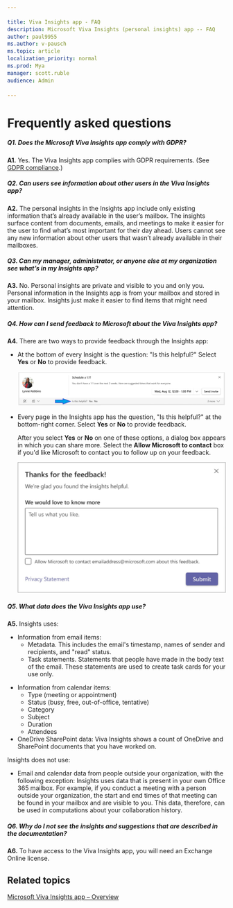 ```yaml
---

title: Viva Insights app - FAQ
description: Microsoft Viva Insights (personal insights) app -- FAQ
author: paul9955
ms.author: v-pausch
ms.topic: article
localization_priority: normal 
ms.prod: Mya
manager: scott.ruble
audience: Admin

---
```


# Frequently asked questions 

##### Q1. Does the Microsoft Viva Insights app comply with GDPR? 

**A1.** Yes. The Viva Insights app complies with GDPR requirements. (See [GDPR compliance](viva-teams-app-privacy.md#gdpr-compliance).)

##### Q2. Can users see information about other users in the Viva Insights app?

**A2.** The personal insights in the Insights app include only existing information that’s already available in the user’s mailbox. The insights surface content from documents, emails, and meetings to make it easier for the user to find what’s most important for their day ahead. Users cannot see any new information about other users that wasn’t already available in their mailboxes.

##### Q3. Can my manager, administrator, or anyone else at my organization see what’s in my Insights app?

**A3.** No. Personal insights are private and visible to you and only you. Personal information in the Insights app is from your mailbox and stored in your mailbox. Insights just make it easier to find items that might need attention.

##### Q4. How can I send feedback to Microsoft about the Viva Insights app?

**A4.** There are two ways to provide feedback through the Insights app:

* At the bottom of every Insight is the question: "Is this helpful?" Select **Yes** or **No** to provide feedback.  

   ![Is this helpful? Yes No.](Images/is-helpful.png)

* Every page in the Insights app has the question, "Is this helpful?" at the bottom-right corner. Select **Yes** or **No** to provide feedback.  

   After you select **Yes** or **No** on one of these options, a dialog box appears in which you can share more. Select the **Allow Microsoft to contact** box if you'd like Microsoft to contact you to follow up on your feedback.

   ![Thanks for the feedback.](Images/thanks-for-feedback-70-80.png)

##### Q5. What data does the Viva Insights app use?

**A5.** Insights uses:

* Information from email items:
  * Metadata. This includes the email's timestamp, names of sender and recipients, and "read" status.
  * Task statements. Statements that people have made in the body text of the email. These statements are used to create task cards for your use only.

<!-- THIS 'TASK CARDS' LINK NEEDS TO GO HERE: [task cards](../WorkplaceAnalytics/MyAnalytics/Use/MyA-Outlook-add-in/MyA-Add-in-To-do.md)  WHICH REPLACED [task cards](https://docs.microsoft.com/workplace-analytics/myanalytics/use/mya-outlook-add-in/mya-add-in-to-do) -->

* Information from calendar items:
  * Type (meeting or appointment)
  * Status (busy, free, out-of-office, tentative)
  * Category
  * Subject
  * Duration
  * Attendees
* OneDrive SharePoint data: Viva Insights shows a count of OneDrive and SharePoint documents that you have worked on.

Insights does not use:  

 * Email and calendar data from people outside your organization, with the following exception: Insights uses data that is present in your own Office 365 mailbox. For example, if you conduct a meeting with a person outside your organization, the start and end times of that meeting can be found in your mailbox and are visible to you. This data, therefore, can be used in computations about your collaboration history.

##### Q6. Why do I not see the insights and suggestions that are described in the documentation?

**A6.** To have access to the Viva Insights app, you will need an Exchange Online license.

## Related topics

[Microsoft Viva Insights app &ndash; Overview](viva-teams-app.md)
